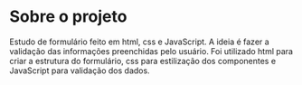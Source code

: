 # Sobre o projeto

Estudo de formulário feito em html, css e JavaScript. A ideia é fazer a validação das informações preenchidas pelo usuário. Foi utilizado html para 
criar a estrutura do formulário, css para estilização dos componentes e JavaScript para validação dos dados.
